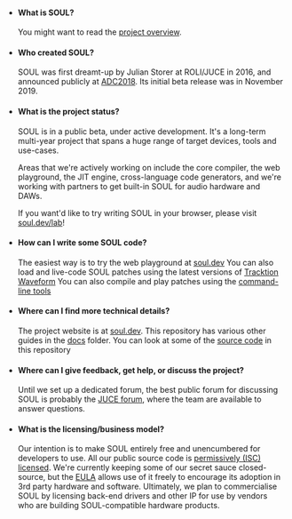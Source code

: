
- #### What is SOUL?

    You might want to read the [project overview](./SOUL_Overview.md).

- #### Who created SOUL?

    SOUL was first dreamt-up by Julian Storer at ROLI/JUCE in 2016, and announced publicly at [ADC2018](https://youtu.be/-GhleKNaPdk?t=910). Its initial beta release was in November 2019.

- #### What is the project status?

    SOUL is in a public beta, under active development. It's a long-term multi-year project that spans a huge range of target devices, tools and use-cases.

    Areas that we're actively working on include the core compiler, the web playground, the JIT engine, cross-language code generators, and we're working with partners to get built-in SOUL for audio hardware and DAWs.

    If you want'd like to try writing SOUL in your browser, please visit [soul.dev/lab](https://soul.dev/lab)!

- #### How can I write some SOUL code?

    The easiest way is to try the web playground at [soul.dev](https://soul.dev/lab)
    You can also load and live-code SOUL patches using the latest versions of [Tracktion Waveform](https://tracktion.com/products/waveform)
    You can also compile and play patches using the [command-line tools](https://github.com/soul-lang/SOUL-binaries/tree/master/soul_command)

- #### Where can I find more technical details?

    The project website is at [soul.dev](https://soul.dev).
    This repository has various other guides in the [docs](../docs/) folder.
    You can look at some of the [source code](../source) in this repository

- #### Where can I give feedback, get help, or discuss the project?

    Until we set up a dedicated forum, the best public forum for discussing SOUL is probably the [JUCE forum](https://forum.juce.com/), where the team are available to answer questions.

- #### What is the licensing/business model?

    Our intention is to make SOUL entirely free and unencumbered for developers to use.
    All our public source code is [permissively (ISC) licensed](../LICENSE.md). We're currently keeping some of our secret sauce closed-source, but the [EULA](../SOUL-EULA.md) allows use of it freely to encourage its adoption in 3rd party hardware and software.
    Ultimately, we plan to commercialise SOUL by licensing back-end drivers and other IP for use by vendors who are building SOUL-compatible hardware products.
